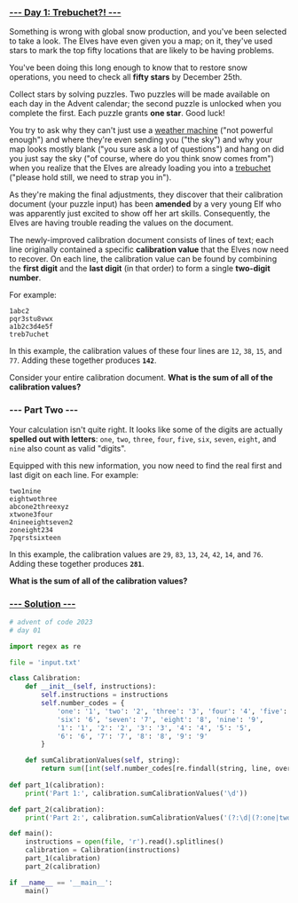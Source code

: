 ### [--- Day 1: Trebuchet?! ---](https://adventofcode.com/2023/day/1)

Something is wrong with global snow production, and you've been selected to take a look. The Elves have even given you a map; on it, they've used stars to mark the top fifty locations that are likely to be having problems.

You've been doing this long enough to know that to restore snow operations, you need to check all **fifty stars** by December 25th.

Collect stars by solving puzzles. Two puzzles will be made available on each day in the Advent calendar; the second puzzle is unlocked when you complete the first. Each puzzle grants **one star**. Good luck!

You try to ask why they can't just use a [weather machine](https://adventofcode.com/2015/day/1) ("not powerful enough") and where they're even sending you ("the sky") and why your map looks mostly blank ("you sure ask a lot of questions") and hang on did you just say the sky ("of course, where do you think snow comes from") when you realize that the Elves are already loading you into a [trebuchet](https://en.wikipedia.org/wiki/Trebuchet) ("please hold still, we need to strap you in").

As they're making the final adjustments, they discover that their calibration document (your puzzle input) has been **amended** by a very young Elf who was apparently just excited to show off her art skills. Consequently, the Elves are having trouble reading the values on the document.

The newly-improved calibration document consists of lines of text; each line originally contained a specific **calibration value** that the Elves now need to recover. On each line, the calibration value can be found by combining the **first digit** and the **last digit** (in that order) to form a single **two-digit number**.

For example:

```
1abc2
pqr3stu8vwx
a1b2c3d4e5f
treb7uchet
```

In this example, the calibration values of these four lines are `12`, `38`, `15`, and `77`. Adding these together produces **`142`**.

Consider your entire calibration document. **What is the sum of all of the calibration values?**

### --- Part Two ---

Your calculation isn't quite right. It looks like some of the digits are actually **spelled out with letters**: `one`, `two`, `three`, `four`, `five`, `six`, `seven`, `eight`, and `nine` also count as valid "digits".

Equipped with this new information, you now need to find the real first and last digit on each line. For example:

```
two1nine
eightwothree
abcone2threexyz
xtwone3four
4nineeightseven2
zoneight234
7pqrstsixteen
```

In this example, the calibration values are `29`, `83`, `13`, `24`, `42`, `14`, and `76`. Adding these together produces **`281`**.

**What is the sum of all of the calibration values?**

### [--- Solution ---](day-01.py)

```Python
# advent of code 2023
# day 01

import regex as re

file = 'input.txt'

class Calibration:
    def __init__(self, instructions):
        self.instructions = instructions
        self.number_codes = {
            'one': '1', 'two': '2', 'three': '3', 'four': '4', 'five': '5', 
            'six': '6', 'seven': '7', 'eight': '8', 'nine': '9', 
            '1': '1', '2': '2', '3': '3', '4': '4', '5': '5', 
            '6': '6', '7': '7', '8': '8', '9': '9'
        }

    def sumCalibrationValues(self, string):
        return sum([int(self.number_codes[re.findall(string, line, overlapped = True)[0]] + self.number_codes[re.findall(string, line, overlapped = True)[-1]]) for line in self.instructions])
    
def part_1(calibration):
    print('Part 1:', calibration.sumCalibrationValues('\d'))

def part_2(calibration):
    print('Part 2:', calibration.sumCalibrationValues('(?:\d|(?:one|two)|three|four|five|six|seven|eight|nine)'))

def main():
    instructions = open(file, 'r').read().splitlines()
    calibration = Calibration(instructions)
    part_1(calibration)
    part_2(calibration)

if __name__ == '__main__':
    main()

```